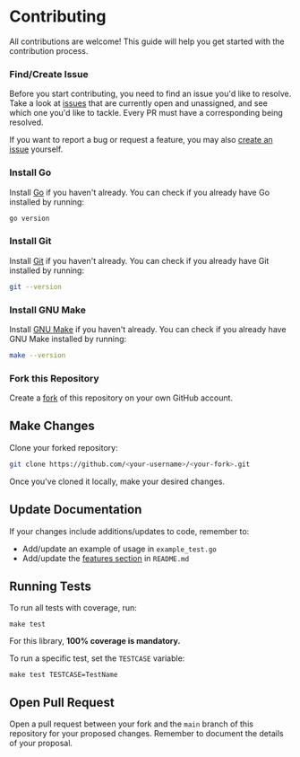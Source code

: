 # Contributing

All contributions are welcome! This guide will help you get started with the contribution process.

### Find/Create Issue

Before you start contributing, you need to find an issue you'd like to resolve. Take a look at [issues](https://github.com/alvii147/gloop/issues) that are currently open and unassigned, and see which one you'd like to tackle. Every PR must have a corresponding being resolved.

If you want to report a bug or request a feature, you may also [create an issue](https://github.com/alvii147/gloop/issues/new) yourself.

### Install Go

Install [Go](https://go.dev/) if you haven't already. You can check if you already have Go installed by running:

```bash
go version
```

### Install Git

Install [Git](https://git-scm.com/) if you haven't already. You can check if you already have Git installed by running:

```bash
git --version
```

### Install GNU Make

Install [GNU Make](https://www.gnu.org/software/make/) if you haven't already. You can check if you already have GNU Make installed by running:

```bash
make --version
```

### Fork this Repository

Create a [fork](https://github.com/alvii147/gloop/fork) of this repository on your own GitHub account.

## Make Changes

Clone your forked repository:

```bash
git clone https://github.com/<your-username>/<your-fork>.git
```

Once you've cloned it locally, make your desired changes.

## Update Documentation

If your changes include additions/updates to code, remember to:

* Add/update an example of usage in `example_test.go`
* Add/update the [features section](https://github.com/alvii147/gloop?#features) in `README.md`

## Running Tests

To run all tests with coverage, run:

```
make test
```

For this library, **100% coverage is mandatory.**

To run a specific test, set the `TESTCASE` variable:

```
make test TESTCASE=TestName
```

## Open Pull Request

Open a pull request between your fork and the `main` branch of this repository for your proposed changes. Remember to document the details of your proposal.

